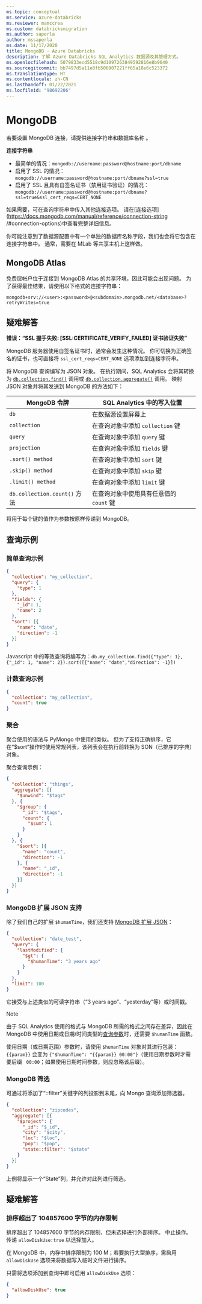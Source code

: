 ```yaml
---
ms.topic: conceptual
ms.service: azure-databricks
ms.reviewer: mamccrea
ms.custom: databricksmigration
ms.author: saperla
author: mssaperla
ms.date: 11/17/2020
title: MongoDB - Azure Databricks
description: 了解 Azure Databricks SQL Analytics 数据源及其管理方式。
ms.openlocfilehash: 5079833ecd5518c9d1097263849592816e8b9640
ms.sourcegitcommit: bb7497d5a11e8fb506907221ff65a18e6c523372
ms.translationtype: HT
ms.contentlocale: zh-CN
ms.lasthandoff: 01/22/2021
ms.locfileid: "98692206"
---
```

# <a name="mongodb"></a>MongoDB

若要设置 MongoDB 连接，请提供连接字符串和数据库名称 。

**连接字符串**

* 最简单的情况：``mongodb://username:password@hostname:port/dbname``
* 启用了 SSL 的情况：``mongodb://username:password@hostname:port/dbname?ssl=true``
* 启用了 SSL 且具有自签名证书（禁用证书验证）的情况：``mongodb://username:password@hostname:port/dbname?ssl=true&ssl_cert_reqs=CERT_NONE``

如果需要，可在查询字符串中传入其他连接选项。 请在[连接选项](https://docs.mongodb.com/manual/reference/connection-string /#connection-options)中查看完整详细信息。

你可能注意到了数据源配置中有一个单独的数据库名称字段，我们也会将它包含在连接字符串中。 通常，需要在 MLab 等共享主机上这样做。

## <a name="mongodb-atlas"></a>MongoDB Atlas

免费层帐户位于连接到 MongoDB Atlas 的共享环境，因此可能会出现问题。 为了获得最佳结果，请使用以下格式的连接字符串：

``mongodb+srv://<user>:<password>@<subdomain>.mongodb.net/<database>?retryWrites=true``

## <a name="troubleshooting"></a>疑难解答

**错误：“SSL 握手失败: [SSL:CERTIFICATE_VERIFY_FAILED] 证书验证失败”**

MongoDB 服务器使用自签名证书时，通常会发生这种情况。 你可切换为正确签名的证书，也可直接将 ``ssl_cert_reqs=CERT_NONE`` 选项添加到连接字符串。

将 MongoDB 查询编写为 JSON 对象。 在执行期间，SQL Analytics 会将其转换为 [`db.collection.find()`](https://docs.mongodb.com/manual/reference/method/db.collection.find/) 调用或 [`db.collection.aggregate()`](https://docs.mongodb.com/manual/reference/method/db.collection.aggregate/) 调用。 映射 JSON 对象并将其发送到 MongoDB 的方法如下：

| MongoDB 令牌                    | SQL Analytics 中的写入位置                         |
|----------------------------------|---------------------------------------------------------|
| ``db``                           | 在数据源设置屏幕上                         |
| ``collection``                   | 在查询对象中添加 ``collection`` 键           |
| ``query``                        | 在查询对象中添加 ``query`` 键                |
| ``projection``                   | 在查询对象中添加 ``fields`` 键               |
| ``.sort() method``               | 在查询对象中添加 ``sort`` 键                 |
| ``.skip() method``               | 在查询对象中添加 ``skip`` 键                 |
| ``.limit() method``              | 在查询对象中添加 ``limit`` 键                |
| ``db.collection.count()`` 方法 | 在查询对象中使用具有任意值的 ``count`` 键 |

将用于每个键的值作为参数按原样传递到 MongoDB。

## <a name="query-examples"></a>查询示例

### <a name="simple-query-example"></a>简单查询示例

```json
{
  "collection": "my_collection",
  "query": {
    "type": 1
  },
  "fields": {
    "_id": 1,
    "name": 2
  },
  "sort": [{
    "name": "date",
    "direction": -1
  }]
}
```

Javascript 中的等效查询将编写为：``db.my_collection.find({"type": 1}, {"_id": 1, "name": 2}).sort([{"name": "date","direction": -1}])``

### <a name="count-query-example"></a>计数查询示例

```json
{
  "collection": "my_collection",
  "count": true
}
```

### <a name="aggregation"></a>聚合

聚合使用的语法与 PyMongo 中使用的类似。 但为了支持正确排序，它在“$sort”操作时使用常规列表，该列表会在执行前转换为 SON（已排序的字典）对象。

聚合查询示例：

```json
{
  "collection": "things",
  "aggregate": [{
    "$unwind": "$tags"
  }, {
    "$group": {
      "_id": "$tags",
      "count": {
        "$sum": 1
      }
    }
  }, {
    "$sort": [{
      "name": "count",
      "direction": -1
    }, {
      "name": "_id",
      "direction": -1
    }]
  }]
}
```

### <a name="mongodb-extended-json-support"></a>MongoDB 扩展 JSON 支持

除了我们自己的扩展 ``$humanTime``，我们还支持 [MongoDB 扩展 JSON](https://docs.mongodb.com/manual/reference/mongodb-extended-json/)：

```json
{
  "collection": "date_test",
  "query": {
    "lastModified": {
      "$gt": {
        "$humanTime": "3 years ago"
      }
    }
  },
  "limit": 100
}
```

它接受与上述类似的可读字符串（“3 years ago”、“yesterday”等）或时间戳。

> [!NOTE]
>
> 由于 SQL Analytics 使用的格式与 MongoDB 所需的格式之间存在差异，因此在 MongoDB 中使用日期或日期/时间类型的[查询参数](../../user/queries/query-parameters.md)时，还需要 ``$humanTime`` 函数。
>
> 使用日期（或日期范围）参数时，请使用 ``$humanTime`` 对象对其进行包装：``{{param}}`` 会变为 ``{"$humanTime": "{{param}} 00:00"}``（使用日期参数时才需要后缀 `` 00:00``；如果使用日期时间参数，则应忽略该后缀）。

### <a name="mongodb-filtering"></a>MongoDB 筛选

可通过将添加了“::filter”关键字的列投影到末尾，向 Mongo 查询添加筛选器。

```json
{
  "collection": "zipcodes",
  "aggregate": [{
    "$project": {
      "_id": "$_id",
      "city": "$city",
      "loc": "$loc",
      "pop": "$pop",
      "state::filter": "$state"
    }
  }]
}
```

上例将显示一个“State”列，并允许对此列进行筛选。

## <a name="troubleshooting"></a>疑难解答

### <a name="sort-exceeded-memory-limit-of-104857600-bytes"></a>排序超出了 104857600 字节的内存限制

排序超出了 104857600 字节的内存限制，但未选择进行外部排序。 中止操作。 传递 ``allowDiskUse:true`` 以选择加入。

在 MongoDB 中，内存中排序限制为 100 M；若要执行大型排序，需启用 ``allowDiskUse`` 选项来将数据写入临时文件进行排序。

只需将选项添加到查询中即可启用 ``allowDiskUse`` 选项：

```json
{
  "allowDiskUse": true
}
```